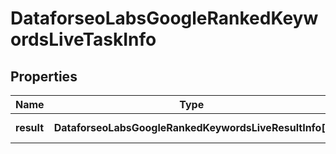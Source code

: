 # DataforseoLabsGoogleRankedKeywordsLiveTaskInfo

## Properties

| Name | Type | Description | Notes |
|------------ | ------------- | ------------- | -------------|
**result** | **DataforseoLabsGoogleRankedKeywordsLiveResultInfo[]** | array of results |[optional]|